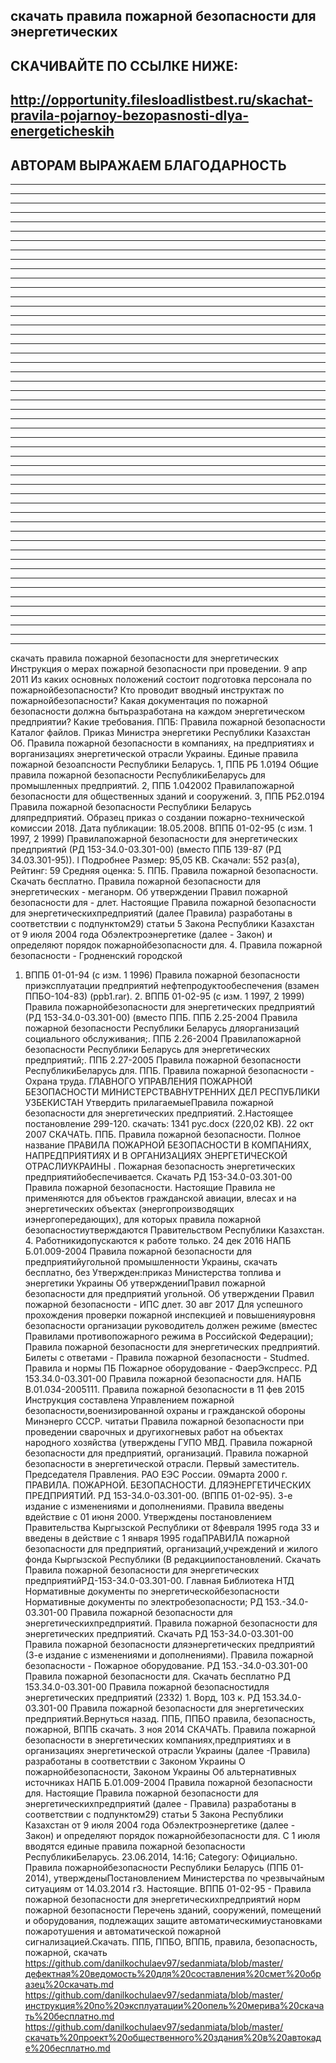 скачать правила пожарной безопасности для энергетических
--------------------------------------------------
СКАЧИВАЙТЕ ПО ССЫЛКЕ НИЖЕ:
--------------------------------------------------
http://opportunity.filesloadlistbest.ru/skachat-pravila-pojarnoy-bezopasnosti-dlya-energeticheskih
--------------------------------------------------
АВТОРАМ ВЫРАЖАЕМ БЛАГОДАРНОСТЬ
--------------------------------------------------
--------------------------------------------------
--------------------------------------------------
--------------------------------------------------
--------------------------------------------------
--------------------------------------------------
--------------------------------------------------
--------------------------------------------------
--------------------------------------------------
--------------------------------------------------
--------------------------------------------------
--------------------------------------------------
--------------------------------------------------
--------------------------------------------------
--------------------------------------------------
--------------------------------------------------
--------------------------------------------------
--------------------------------------------------
--------------------------------------------------
--------------------------------------------------
--------------------------------------------------
--------------------------------------------------
--------------------------------------------------
--------------------------------------------------
--------------------------------------------------
--------------------------------------------------
--------------------------------------------------
--------------------------------------------------
--------------------------------------------------
--------------------------------------------------
--------------------------------------------------
--------------------------------------------------
--------------------------------------------------
--------------------------------------------------
--------------------------------------------------
--------------------------------------------------
--------------------------------------------------
--------------------------------------------------
--------------------------------------------------
--------------------------------------------------
--------------------------------------------------
--------------------------------------------------
--------------------------------------------------
--------------------------------------------------
--------------------------------------------------
--------------------------------------------------
--------------------------------------------------
--------------------------------------------------
--------------------------------------------------
--------------------------------------------------
--------------------------------------------------
скачать правила пожарной безопасности для энергетических Инструкция о мерах пожарной безопасности при проведении. 9 апр 2011  Из каких основных положений состоит подготовка персонала по пожарнойбезопасности? Кто проводит вводный инструктаж по пожарнойбезопасности? Какая документация по пожарной безопасности должна бытьразработана на каждом энергетическом предприятии? Какие требования. ППБ: Правила пожарной безопасности  Каталог файлов. Приказ Министра энергетики Республики Казахстан Об. Правила пожарной безопасности в компаниях, на предприятиях и ворганизациях энергетической отрасли Украины. Единые правила пожарной безоапсности Республики Беларусь. 1, ППБ РБ 1.0194 Общие правила пожарной безопасности РеспубликиБеларусь для промышленных предприятий. 2, ППБ 1.042002 Правилапожарной безопасности для общественных зданий и сооружений. 3, ППБ РБ2.0194 Правила пожарной безопасности Республики Беларусь дляпредприятий. Образец приказ о создании пожарно-технической комиссии 2018. Дата публикации: 18.05.2008. ВППБ 01-02-95 (с изм. 1 1997, 2 1999) Правилапожарной безопасности для энергетических предприятий (РД 153-34.0-03.301-00) (вместо ППБ 139-87 (РД 34.03.301-95)). l Подробнее Размер: 95,05 KB. Скачали: 552 раз(а), Рейтинг: 59 Средняя оценка: 5. ППБ. Правила пожарной безопасности. Скачать бесплатно. Правила пожарной безопасности для энергетических  - меганорм. Об утверждении Правил пожарной безопасности для  - длет. Настоящие Правила пожарной безопасности для энергетическихпредприятий (далее  Правила) разработаны в соответствии с подпунктом29) статьи 5 Закона Республики Казахстан от 9 июля 2004 года Обэлектроэнергетике (далее - Закон) и определяют порядок пожарнойбезопасности для. 4. Правила пожарной безопасности - Гродненский городской
1. ВППБ 01-01-94 (с изм. 1 1996) Правила пожарной безопасности приэксплуатации предприятий нефтепродуктообеспечения (взамен ППБО-104-83) (ppb1.rar). 2. ВППБ 01-02-95 (с изм. 1 1997, 2 1999) Правила пожарнойбезопасности для энергетических предприятий (РД 153-34.0-03.301-00) (вместо ППБ. ППБ 2.25-2004 Правила пожарной безопасности Республики Беларусь дляорганизаций социального обслуживания;. ППБ 2.26-2004 Правилапожарной безопасности Республики Беларусь для энергетических предприятий;. ППБ 2.27-2005 Правила пожарной безопасности РеспубликиБеларусь для. ППБ. Правила пожарной безопасности - Охрана труда. ГЛАВНОГО УПРАВЛЕНИЯ ПОЖАРНОЙ БЕЗОПАСНОСТИ МИНИСТЕРСТВАВНУТРЕННИХ ДЕЛ РЕСПУБЛИКИ УЗБЕКИСТАН  Утвердить прилагаемыеПравила пожарной безопасности для энергетических предприятий. 2.Настоящее постановление  299-120. скачать: 1341 рус.docx (220,02 KB). 22 окт 2007  СКАЧАТЬ. ППБ. Правила пожарной безопасности. Полное название ПРАВИЛА ПОЖАРНОЙ БЕЗОПАСНОСТИ В КОМПАНИЯХ, НАПРЕДПРИЯТИЯХ И В ОРГАНИЗАЦИЯХ ЭНЕРГЕТИЧЕСКОЙ ОТРАСЛИУКРАИНЫ . Пожарная безопасность энергетических предприятийобеспечивается. Скачать РД 153-34.0-03.301-00 Правила пожарной безопасности. Настоящие Правила не применяются для объектов гражданской авиации, влесах и на энергетических объектах (энергопроизводящих иэнергопередающих), для которых правила пожарной безопасностиутверждаются Правительством Республики Казахстан. 4. Работникидопускаются к работе только. 24 дек 2016  НАПБ Б.01.009-2004 Правила пожарной безопасности для предприятийугольной промышленности Украины, скачать бесплатно, без  Утвержден:приказ Министерства топлива и энергетики Украины Об утвержденииПравил пожарной безопасности для предприятий угольной. Об утверждении Правил пожарной безопасности - ИПС длет. 30 авг 2017  Для успешного прохождения проверки пожарной инспекцией и повышенияуровня безопасности организации руководитель должен  режиме (вместес Правилами противопожарного режима в Российской Федерации); Правила пожарной безопасности для энергетических предприятий. Билеты с ответами - Правила пожарной безопасности - Studmed. Правила и нормы ПБ  Пожарное оборудование - ФаерЭкспресс. РД 153.34.0-03.301-00 Правила пожарной безопасности для. НАПБ В.01.034-2005111. Правила пожарной безопасности в
11 фев 2015  Инструкция составлена Управлением пожарной безопасности,военизированной охраны и гражданской обороны Минэнерго СССР. читатьи  Правила пожарной безопасности при проведении сварочных и другихогневых работ на объектах народного хозяйства (утверждены ГУПО МВД. Правила пожарной безопасности для предприятий, организаций. Правила пожарной безопасности в энергетической отрасли. Первый заместитель. Председателя Правления. РАО ЕЭС России. 09марта 2000 г. ПРАВИЛА. ПОЖАРНОЙ. БЕЗОПАСНОСТИ. ДЛЯЭНЕРГЕТИЧЕСКИХ ПРЕДПРИЯТИЙ. РД 153-34.0-03.301-00. (ВППБ 01-02-95). 3-е издание с изменениями и дополнениями. Правила введены вдействие с 01 июня 2000. Утверждены постановлением Правительства Кыргызской Республики от 8февраля 1995 года  33 и введены в действие с 1 января 1995 годаПРАВИЛА пожарной безопасности для предприятий, организаций,учреждений и жилого фонда Кыргызской Республики (В редакциипостановлений. Скачать Правила пожарной безопасности для энергетических предприятийРД-153-34.0-03.301-00. Главная  Библиотека НТД  Нормативные документы по энергетическойбезопасности  Нормативные документы по электробезопасности; РД 153.-34.0-03.301-00 Правила пожарной безопасности для энергетическихпредприятий. Правила пожарной безопасности для энергетических предприятий. Скачать РД 153-34.0-03.301-00 Правила пожарной безопасности дляэнергетических предприятий (3-е издание с изменениями и дополнениями). Правила пожарной безопасности - Пожарное оборудование. РД 153.-34.0-03.301-00 Правила пожарной безопасности для. Скачать бесплатно РД 153.34.0-03.301-00 Правила пожарной безопасностидля энергетических предприятий (2332)  1. Ворд, 103 к. РД 153.34.0-03.301-00 Правила пожарной безопасности для энергетических предприятий.Вернуться назад. ППБ, ППБО правила, безопасность, пожарной, ВППБ скачать. 3 ноя 2014  СКАЧАТЬ. Правила пожарной безопасности в энергетических компаниях,предприятиях и в организациях энергетической отрасли Украины (далее -Правила) разработаны в соответствии с Законом Украины О пожарнойбезопасности, Законом Украины Об альтернативных источниках
НАПБ Б.01.009-2004 Правила пожарной безопасности для. Настоящие Правила пожарной безопасности для энергетическихпредприятий (далее - Правила) разработаны в соответствии с подпунктом29) статьи 5 Закона Республики Казахстан от 9 июля 2004 года Обэлектроэнергетике (далее - Закон) и определяют порядок пожарнойбезопасности для. С 1 июля вводятся единые правила пожарной безопасности РеспубликиБеларусь. 23.06.2014, 14:16; Category: Официально. Правила пожарнойбезопасности Республики Беларусь (ППБ 01-2014), утвержденыПостановлением Министерства по чрезвычайным ситуациям от 14.03.2014 г3. Настоящие. ВППБ 01-02-95 - Правила пожарной безопасности для энергетическихпредприятий  норм пожарной безопасности Перечень зданий, сооружений, помещений и оборудования, подлежащих защите автоматическимиустановками пожаротушения и автоматической пожарной сигнализацией.Скачать. ППБ, ППБО, ВППБ, правила, безопасность, пожарной, скачать
https://github.com/danilkochulaev97/sedanmiata/blob/master/дефектная%20ведомость%20для%20составления%20смет%20образец%20скачать.md
https://github.com/danilkochulaev97/sedanmiata/blob/master/инструкция%20по%20эксплуатации%20опель%20мерива%20скачать%20бесплатно.md
https://github.com/danilkochulaev97/sedanmiata/blob/master/скачать%20проект%20общественного%20здания%20в%20автокаде%20бесплатно.md